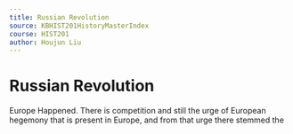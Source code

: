 ```yaml
---
title: Russian Revolution
source: KBHIST201HistoryMasterIndex
course: HIST201
author: Houjun Liu
---
```


# Russian Revolution
Europe Happened. There is competition and still the urge of European hegemony that is present in Europe, and from that urge there stemmed the

